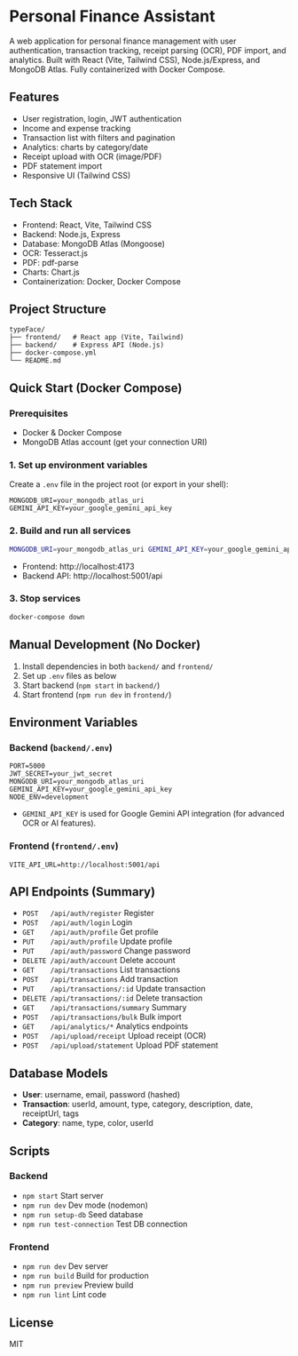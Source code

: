 # Personal Finance Assistant

A web application for personal finance management with user authentication, transaction tracking, receipt parsing (OCR), PDF import, and analytics. Built with React (Vite, Tailwind CSS), Node.js/Express, and MongoDB Atlas. Fully containerized with Docker Compose.

## Features
- User registration, login, JWT authentication
- Income and expense tracking
- Transaction list with filters and pagination
- Analytics: charts by category/date
- Receipt upload with OCR (image/PDF)
- PDF statement import
- Responsive UI (Tailwind CSS)

## Tech Stack
- Frontend: React, Vite, Tailwind CSS
- Backend: Node.js, Express
- Database: MongoDB Atlas (Mongoose)
- OCR: Tesseract.js
- PDF: pdf-parse
- Charts: Chart.js
- Containerization: Docker, Docker Compose

## Project Structure
```
typeFace/
├── frontend/   # React app (Vite, Tailwind)
├── backend/    # Express API (Node.js)
├── docker-compose.yml
└── README.md
```

## Quick Start (Docker Compose)

### Prerequisites
- Docker & Docker Compose
- MongoDB Atlas account (get your connection URI)

### 1. Set up environment variables
Create a `.env` file in the project root (or export in your shell):
```
MONGODB_URI=your_mongodb_atlas_uri
GEMINI_API_KEY=your_google_gemini_api_key
```

### 2. Build and run all services
```bash
MONGODB_URI=your_mongodb_atlas_uri GEMINI_API_KEY=your_google_gemini_api_key docker-compose up --build
```
- Frontend: http://localhost:4173
- Backend API: http://localhost:5001/api

### 3. Stop services
```bash
docker-compose down
```

## Manual Development (No Docker)
1. Install dependencies in both `backend/` and `frontend/`
2. Set up `.env` files as below
3. Start backend (`npm start` in `backend/`)
4. Start frontend (`npm run dev` in `frontend/`)

## Environment Variables

### Backend (`backend/.env`)
```
PORT=5000
JWT_SECRET=your_jwt_secret
MONGODB_URI=your_mongodb_atlas_uri
GEMINI_API_KEY=your_google_gemini_api_key
NODE_ENV=development
```
- `GEMINI_API_KEY` is used for Google Gemini API integration (for advanced OCR or AI features).

### Frontend (`frontend/.env`)
```
VITE_API_URL=http://localhost:5001/api
```

## API Endpoints (Summary)
- `POST   /api/auth/register`   Register
- `POST   /api/auth/login`      Login
- `GET    /api/auth/profile`    Get profile
- `PUT    /api/auth/profile`    Update profile
- `PUT    /api/auth/password`   Change password
- `DELETE /api/auth/account`    Delete account
- `GET    /api/transactions`    List transactions
- `POST   /api/transactions`    Add transaction
- `PUT    /api/transactions/:id` Update transaction
- `DELETE /api/transactions/:id` Delete transaction
- `GET    /api/transactions/summary` Summary
- `POST   /api/transactions/bulk` Bulk import
- `GET    /api/analytics/*`     Analytics endpoints
- `POST   /api/upload/receipt`  Upload receipt (OCR)
- `POST   /api/upload/statement` Upload PDF statement

## Database Models
- **User**: username, email, password (hashed)
- **Transaction**: userId, amount, type, category, description, date, receiptUrl, tags
- **Category**: name, type, color, userId

## Scripts
### Backend
- `npm start`      Start server
- `npm run dev`    Dev mode (nodemon)
- `npm run setup-db`  Seed database
- `npm run test-connection`  Test DB connection

### Frontend
- `npm run dev`    Dev server
- `npm run build`  Build for production
- `npm run preview` Preview build
- `npm run lint`   Lint code

## License
MIT 